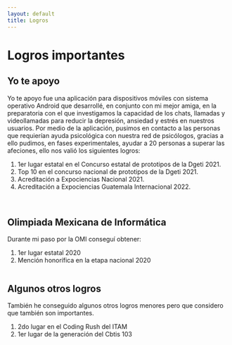 ```yaml
---
layout: default
title: Logros
---
```


<div class="post">
	<h1 class="pageTitle">Logros importantes</h1>
</div>

## Yo te apoyo

Yo te apoyo fue una aplicación para dispositivos móviles con sistema operativo Android que desarrollé, en conjunto con mi mejor amiga, en la preparatoria con el que investigamos la capacidad de los chats, llamadas y videollamadas para reducir la depresión, ansiedad y estrés en nuestros usuarios. Por medio de la aplicación, pusimos en contacto a las personas que requierían ayuda psicológica con nuestra red de psicólogos, gracias a ello pudimos, en fases experimentales, ayudar a 20 personas a superar las afeciones, ello nos valió los siguientes logros: 
1. 1er lugar estatal en el Concurso estatal de prototipos de la Dgeti 2021.
2. Top 10 en el concurso nacional de prototipos de la Dgeti 2021.
3. Acreditación a Expociencias Nacional 2021.
4. Acreditación a Expociencias Guatemala Internacional 2022.

<img src="{{ '/assets/img/Guatemala1.jpg' | relative_url }}" alt="">
<img src="{{ '/assets/img/Guatemala2.jpg' | relative_url }}" alt="">  

## Olimpiada Mexicana de Informática

Durante mi paso por la OMI conseguí obtener:

1. 1er lugar estatal 2020
2. Mención honorífica en la etapa nacional 2020

<img src="{{ '/assets/img/olimpiada.jpg' | relative_url }}" alt="">	

## Algunos otros logros 

También he conseguido algunos otros logros menores pero que considero que también son importantes. 

1. 2do lugar en el Coding Rush del ITAM
2. 1er lugar de la generación del Cbtis 103

<img src="{{ '/assets/img/casa.jpg' | relative_url }}" alt="">	

